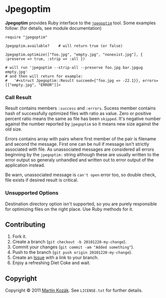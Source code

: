 Jpegoptim
=========

**Jpegoptim** provides Ruby interface to the [`jpegoptim`][1] tool. 
Some examples follow: (for details, see module documentation)

    require "jpegoptim"
    
    Jpegoptim.available?    # will return true (or false)
    
    Jpegoptim.optimize(["foo.jpg", "empty.jpg", "nonexist.jpg"], { :preserve => true, :strip => :all })
    
    # will run 'jpegoptim --strip-all --preserve foo.jpg bar.jpgug empty.jpg'
    # and then will return for example: 
    #   '#<struct Jpegoptim::Result succeed={"foo.jpg => -22.1}}, errors=[["empty.jpg", "ERROR"]]>
    
### Call Result

Result contains members `:success` and `:errors`. Sucess member contains 
hash of successfully optimized files with ratio as value. Zero or 
positive percent ratio means the same as file has been `skipped`. It's 
negative number against the number reported by `jpegoptim` so it means 
new size against the old size.

Errors contains array with pairs where first member of the pair is 
filename and second the message. First one can be null if message isn't
strictly associated with file. As unassociated messages are considered 
all errors beginning by the `jpegoptim:` string although these are 
usually written to the error output so generaly unhandled and written 
out to error output of the application instead.

Be warn, unassociated message is `can't open` error too, so double 
check, file exists if desired result is critical.

### Unsupported Options

Destination directory option isn't supported, so you are purely 
responsible for optimizing files on the right place. Use Ruby methods 
for it.


    
    
Contributing
------------

1. Fork it.
2. Create a branch (`git checkout -b 20101220-my-change`).
3. Commit your changes (`git commit -am "Added something"`).
4. Push to the branch (`git push origin 20101220-my-change`).
5. Create an [Issue][2] with a link to your branch.
6. Enjoy a refreshing Diet Coke and wait.

Copyright
---------

Copyright &copy; 2011 [Martin Kozák][3]. See `LICENSE.txt` for
further details.

[1]: http://www.kokkonen.net/tjko/projects.html
[2]: http://github.com/martinkozak/qrpc/issues
[3]: http://www.martinkozak.net/
